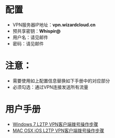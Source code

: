 # 配置

* VPN服务器IP地址：**vpn.wizardcloud.cn**
* 预共享密钥：**Whispir@**
* 用户名：请见邮件
* 密码：请见邮件

# 注意：

* 需要使用如上配置信息替换如下手册中的对应部分
* 必须勾选：通过VPN连接发送所有流量

# 用户手册

* [Windows 7 L2TP VPN客户端拨号操作步骤](http://service.tp-link.com.cn/detail_article_725.html)
* [MAC OSX iOS L2TP VPN客户端拨号操作步骤](http://service.tp-link.com.cn/detail_article_715.html)



